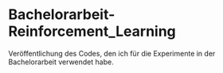 # Bachelorarbeit-Reinforcement_Learning
Veröffentlichung des Codes, den ich für die Experimente in der Bachelorarbeit verwendet habe.
